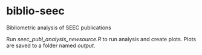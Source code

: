 # biblio-seec
Bibliometric analysis of SEEC publications

Run *seec_publ_analysis_newsource.R* to run analysis and create plots. Plots are saved to a folder named *output*.
